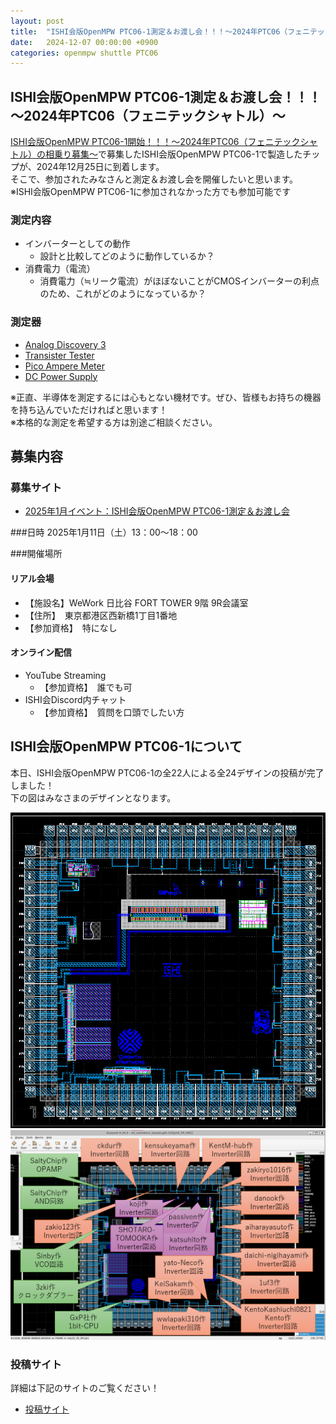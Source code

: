 ```yaml
---
layout: post
title:  "ISHI会版OpenMPW PTC06-1測定＆お渡し会！！！～2024年PTC06（フェニテックシャトル）～"
date:   2024-12-07 00:00:00 +0900
categories: openmpw shuttle PTC06
---
```

## ISHI会版OpenMPW PTC06-1測定＆お渡し会！！！～2024年PTC06（フェニテックシャトル）～
[ISHI会版OpenMPW PTC06-1開始！！！～2024年PTC06（フェニテックシャトル）の相乗り募集～](https://ishi-kai.org/openmpw/shuttle/ptc06/2024/07/06/shuttle_ISHI-Kai_OpenMPW-PTC06-1_start.html)で募集したISHI会版OpenMPW PTC06-1で製造したチップが、2024年12月25日に到着します。  
そこで、参加されたみなさんと測定＆お渡し会を開催したいと思います。  
※ISHI会版OpenMPW PTC06-1に参加されなかった方でも参加可能です  


### 測定内容
* インバーターとしての動作
    * 設計と比較してどのように動作しているか？
* 消費電力（電流）
    * 消費電力（≒リーク電流）がほぼないことがCMOSインバーターの利点のため、これがどのようになっているか？


### 測定器
* [Analog Discovery 3](https://digilent.com/shop/analog-discovery-3/)
* [Transister Tester](https://ja.aliexpress.com/item/1005006326607393.html)
* [Pico Ampere Meter](https://ja.aliexpress.com/item/1005006049291974.html)
* [DC Power Supply](https://ja.aliexpress.com/item/1005007635502349.html)

※正直、半導体を測定するには心もとない機材です。ぜひ、皆様もお持ちの機器を持ち込んでいただければと思います！  
※本格的な測定を希望する方は別途ご相談ください。  


## 募集内容
### 募集サイト
* [2025年1月イベント：ISHI会版OpenMPW PTC06-1測定＆お渡し会](https://connpass.com/event/338351/) 

###日時
2025年1月11日（土）13：00〜18：00</br>

###開催場所
#### リアル会場
* 【施設名】WeWork 日比谷 FORT TOWER 9階 9R会議室
* 【住所】　東京都港区西新橋1丁目1番地  
* 【参加資格】　特になし  
#### オンライン配信
* YouTube Streaming
    * 【参加資格】　誰でも可
* ISHI会Discord内チャット
    * 【参加資格】　質問を口頭でしたい方


## ISHI会版OpenMPW PTC06-1について
本日、ISHI会版OpenMPW PTC06-1の全22人による全24デザインの投稿が完了しました！  
下の図はみなさまのデザインとなります。  

  ![みんなのデザイン](https://github.com/ishi-kai/ISHI-KAI_Multiple_Projects_OpenMPW_PTC06-1/blob/main/Submitted/all_members_layout.png?raw=true)  
  ![みんなのデザインとラベル](https://github.com/ishi-kai/ISHI-KAI_Multiple_Projects_OpenMPW_PTC06-1/blob/main/Submitted/all_members_layout_using.png?raw=true)  


### 投稿サイト
詳細は下記のサイトのご覧ください！  
- [投稿サイト](https://github.com/ishi-kai/ISHI-KAI_Multiple_Projects_OpenMPW_PTC06-1)  
